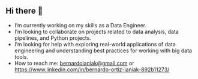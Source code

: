 ## Hi there 👋

- I’m currently working on my skills as a Data Engineer.
-  I’m looking to collaborate on projects related to data analysis, data pipelines, and Python projects.
-  I’m looking for help with exploring real-world applications of data engineering and understanding best practices for working with big data tools.
-  How to reach me: bernardoianiak@gmail.com or https://www.linkedin.com/in/bernardo-ortiz-ianiak-892b11273/
